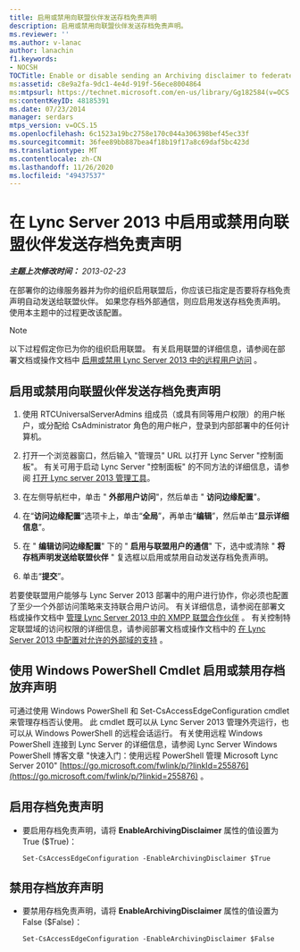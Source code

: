 ```yaml
---
title: 启用或禁用向联盟伙伴发送存档免责声明
description: 启用或禁用向联盟伙伴发送存档免责声明。
ms.reviewer: ''
ms.author: v-lanac
author: lanachin
f1.keywords:
- NOCSH
TOCTitle: Enable or disable sending an Archiving disclaimer to federated partners
ms:assetid: c8e9a2fa-9dc1-4e4d-919f-56ece8004864
ms:mtpsurl: https://technet.microsoft.com/en-us/library/Gg182584(v=OCS.15)
ms:contentKeyID: 48185391
ms.date: 07/23/2014
manager: serdars
mtps_version: v=OCS.15
ms.openlocfilehash: 6c1523a19bc2758e170c044a306398bef45ec33f
ms.sourcegitcommit: 36fee89bb887bea4f18b19f17a8c69daf5bc423d
ms.translationtype: MT
ms.contentlocale: zh-CN
ms.lasthandoff: 11/26/2020
ms.locfileid: "49437537"
---
```

# <a name="enable-or-disable-sending-an-archiving-disclaimer-to-federated-partners-in-lync-server-2013"></a>在 Lync Server 2013 中启用或禁用向联盟伙伴发送存档免责声明

<div data-xmlns="http://www.w3.org/1999/xhtml">

<div class="topic" data-xmlns="http://www.w3.org/1999/xhtml" data-msxsl="urn:schemas-microsoft-com:xslt" data-cs="https://msdn.microsoft.com/">

<div data-asp="https://msdn2.microsoft.com/asp">



</div>

<div id="mainSection">

<div id="mainBody">

<span> </span>

_**主题上次修改时间：** 2013-02-23_

在部署你的边缘服务器并为你的组织启用联盟后，你应该已指定是否要将存档免责声明自动发送给联盟伙伴。 如果您存档外部通信，则应启用发送存档免责声明。 使用本主题中的过程更改该配置。

<div>


> [!NOTE]
> 以下过程假定你已为你的组织启用联盟。 有关启用联盟的详细信息，请参阅在部署文档或操作文档中 <A href="lync-server-2013-enable-or-disable-remote-user-access.md">启用或禁用 Lync Server 2013 中的远程用户访问</A> 。



</div>

<div>

## <a name="to-enable-or-disable-sending-of-an-archiving-disclaimer-to-federated-partners"></a>启用或禁用向联盟伙伴发送存档免责声明

1.  使用 RTCUniversalServerAdmins 组成员（或具有同等用户权限）的用户帐户，或分配给 CsAdministrator 角色的用户帐户，登录到内部部署中的任何计算机。

2.  打开一个浏览器窗口，然后输入 "管理员" URL 以打开 Lync Server "控制面板"。 有关可用于启动 Lync Server "控制面板" 的不同方法的详细信息，请参阅 [打开 Lync server 2013 管理工具](lync-server-2013-open-lync-server-administrative-tools.md)。

3.  在左侧导航栏中，单击 " **外部用户访问**"，然后单击 " **访问边缘配置**"。

4.  在“**访问边缘配置**”选项卡上，单击“**全局**”，再单击“**编辑**”，然后单击“**显示详细信息**”。

5.  在 " **编辑访问边缘配置**" 下的 " **启用与联盟用户的通信**" 下，选中或清除 " **将存档声明发送给联盟伙伴** " 复选框以启用或禁用自动发送存档免责声明。

6.  单击“**提交**”。

若要使联盟用户能够与 Lync Server 2013 部署中的用户进行协作，你必须也配置了至少一个外部访问策略来支持联合用户访问。 有关详细信息，请参阅在部署文档或操作文档中 [管理 Lync Server 2013 中的 XMPP 联盟合作伙伴](lync-server-2013-manage-xmpp-federated-partners-for-your-organization.md) 。 有关控制特定联盟域的访问权限的详细信息，请参阅部署文档或操作文档中的 [在 Lync Server 2013 中配置对允许的外部域的支持](lync-server-2013-configure-support-for-allowed-external-domains.md) 。

</div>

<div>

## <a name="enabling-or-disabling-the-archiving-disclaimer-by-using-windows-powershell-cmdlets"></a>使用 Windows PowerShell Cmdlet 启用或禁用存档放弃声明

可通过使用 Windows PowerShell 和 Set-CsAccessEdgeConfiguration cmdlet 来管理存档否认使用。 此 cmdlet 既可以从 Lync Server 2013 管理外壳运行，也可以从 Windows PowerShell 的远程会话运行。 有关使用远程 Windows PowerShell 连接到 Lync Server 的详细信息，请参阅 Lync Server Windows PowerShell 博客文章 "快速入门：使用远程 PowerShell 管理 Microsoft Lync Server 2010" [https://go.microsoft.com/fwlink/p/?linkId=255876](https://go.microsoft.com/fwlink/p/?linkid=255876) 。

<div>

## <a name="to-enable-the-archiving-disclaimer"></a>启用存档免责声明

  - 要启用存档免责声明，请将 **EnableArchivingDisclaimer** 属性的值设置为 True ($True)：
    
        Set-CsAccessEdgeConfiguration -EnableArchivingDisclaimer $True

</div>

<div>

## <a name="to-disable-the-archiving-disclaimer"></a>禁用存档放弃声明

  - 要禁用存档免责声明，请将 **EnableArchivingDisclaimer** 属性的值设置为 False ($False)：
    
        Set-CsAccessEdgeConfiguration -EnableArchivingDisclaimer $False

</div>

</div>

</div>

<span> </span>

</div>

</div>

</div>

